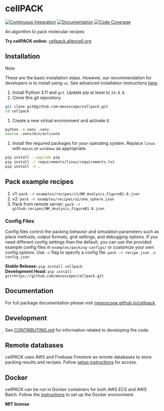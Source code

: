 # cellPACK

[![Continuous Integration](https://github.com/mesoscope/cellpack/actions/workflows/ci.yml/badge.svg)](https://github.com/mesoscope/cellpack/actions/workflows/ci.yml)
[![Documentation](https://github.com/mesoscope/cellpack/workflows/Documentation/badge.svg)](https://mesoscope.github.io/cellpack/)
[![Code Coverage](https://codecov.io/gh/mesoscope/cellpack/branch/main/graph/badge.svg)](https://codecov.io/gh/mesoscope/cellpack)

An algorithm to pack molecular recipes

**Try cellPACK online:** [cellpack.allencell.org](https://cellpack.allencell.org)

## Installation

> [!NOTE]
> These are the basic installation steps. However, our recommendation for developers is to install using `uv`. See advanced installation instructions [here](./docs/INSTALLATION.md).

1. Install Python 3.11 and `git`.  Update pip at least to `24.0.0`.
2. Clone this git repository.
```bash
git clone git@github.com:mesoscope/cellpack.git
cd cellpack
```
1. Create a new virtual environment and activate it.
```bash
python -m venv .venv
source .venv/bin/activate
```
1. Install the required packages for your operating system. Replace `linux` with `macos` or `windows` as appropriate.
```bash
pip install --upgrade pip
pip install -r requirements/linux/requirements.txt
pip install -e .
```

## Pack example recipes
1. v1: `pack -r examples/recipes/v1/NM_Analysis_FigureB1.0.json`
2. v2:  `pack -r examples/recipes/v2/one_sphere.json`
3. Pack from remote server: `pack -r  github:recipes/NM_Analysis_FigureB1.0.json`

### Config Files
Config files control the packing behavior and simulation parameters such as place methods, output formats, grid settings, and debugging options. If you need different config settings than the default, you can use the provided example config files in `examples/packing-configs/` or customize your own config options. Use `-c` flag to specify a config file: `pack -r recipe.json -c config.json`

**Stable Release:** `pip install cellpack`<br>
**Development Head:** `pip install git+https://github.com/mesoscope/cellpack.git`

## Documentation

For full package documentation please visit [mesoscope.github.io/cellpack](https://mesoscope.github.io/cellpack).

## Development

See [CONTRIBUTING.md](./docs/CONTRIBUTING.md) for information related to developing the code.

## Remote databases
cellPACK uses AWS and Firebase Firestore as remote databases to store packing results and recipes. Follow [ setup instructions](./docs/REMOTE_DATABASES.md) for access.

## Docker
cellPACK can be run in Docker containers for both AWS ECS and AWS Batch. Follow the [instructions](./docs/DOCKER.md) to set up the Docker environment.

**MIT license**